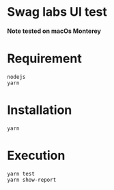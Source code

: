 # Swag labs UI test

__Note tested on macOs Monterey__

# Requirement
```
nodejs
yarn
```

# Installation
```shell
yarn
```

# Execution
```shell
yarn test
yarn show-report
```
